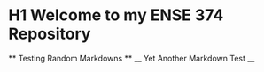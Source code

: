# H1 Welcome to my ENSE 374 Repository
** Testing Random Markdowns **
__ Yet Another Markdown Test __